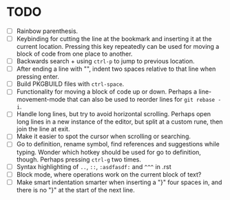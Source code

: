 # TODO

- [ ] Rainbow parenthesis.
- [ ] Keybinding for cutting the line at the bookmark and inserting it at the current location.
      Pressing this key repeatedly can be used for moving a block of code from one place to another.
- [ ] Backwards search + using `ctrl-p` to jump to previous location.
- [ ] After ending a line with "\", indent two spaces relative to that line when pressing enter.
- [ ] Build PKGBUILD files with `ctrl-space`.
- [ ] Functionality for moving a block of code up or down. Perhaps a line-movement-mode that can also be used to reorder lines for `git rebase -i`.
- [ ] Handle long lines, but try to avoid horizontal scrolling. Perhaps open long lines in a new instance of the editor, but split at a custom rune, then join the line at exit.
- [ ] Make it easier to spot the cursor when scrolling or searching.
- [ ] Go to definition, rename symbol, find references and suggestions while typing. Wonder which hotkey should be used for go to definition, though.
      Perhaps pressing `ctrl-g` two times.
- [ ] Syntax highlighting of `..`, `::`, `:asdfasdf:` and `^^^` in .rst
- [ ] Block mode, where operations work on the current block of text?
- [ ] Make smart indentation smarter when inserting a "}" four spaces in, and there is no "}" at the start of the next line.
